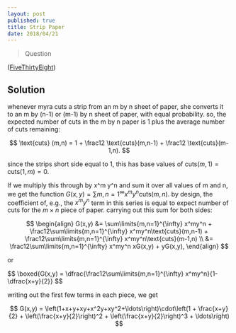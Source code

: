 ```yaml
---
layout: post
published: true
title: Strip Paper
date: 2018/04/21
---
```


>Question

<!--more-->

([FiveThirtyEight](URL))

## Solution

whenever myra cuts a strip from an m by n sheet of paper, she converts it to an m by (n-1) or (m-1) by n sheet of paper, with equal probability. so, the expected number of cuts in the m by n paper is 1 plus the average number of cuts remaining:

$$
\text{cuts} (m,n) = 1 + \frac12 \text{cuts}(m,n-1) + \frac12 \text{cuts}(m-1,n).
$$

since the strips short side equal to $1,$ this has base values of $\text{cuts}(m,1) = \text{cuts}(1,m) = 0.$

If we multiply this through by x^m y^n and sum it over all values of m and n, we get the function $G(x,y) = \sum\limits{m,n=1}^{\infty} x^my^n\text{cuts}(m,n).$ by design, the coefficient of, e.g., the $x^my^n$ term in this series is equal to expect number of cuts for the $m\times n$ piece of paper. carrying out this sum for both sides:

$$
\begin{align}
G(x,y) &= \sum\limits{m,n=1}^{\infty} x^my^n + \frac12\sum\limits{m,n=1}^{\infty} x^my^n\text{cuts}(m,n-1) + \frac12\sum\limits{m,n=1}^{\infty} x^my^n\text{cuts}(m-1,n) \\
&= \frac12\sum\limits{m,n=1}^{\infty} x^my^n xG(x,y) + yG(x,y),
\end{align}
$$

or 

$$
\boxed{G(x,y) = \dfrac{\frac12\sum\limits{m,n=1}^{\infty} x^my^n}{1-\dfrac{x+y}{2}}
$$

writing out the first few terms in each piece, we get

$$
G(x,y) = \left(1+x+y+xy+x^2y+xy^2+\ldots\right)\cdot\left(1 + \frac{x+y}{2} + \left(\frac{x+y}{2}\right)^2 + \left(\frac{x+y}{2}\right)^3 + \ldots\right)
$$

<br>
